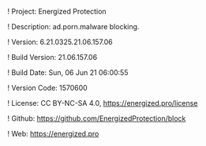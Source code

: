 ! Project: Energized Protection

! Description: ad.porn.malware blocking.

! Version: 6.21.0325.21.06.157.06

! Build Version: 21.06.157.06

! Build Date: Sun, 06 Jun 21 06:00:55

! Version Code: 1570600

! License: CC BY-NC-SA 4.0, https://energized.pro/license

! Github: https://github.com/EnergizedProtection/block

! Web: https://energized.pro
